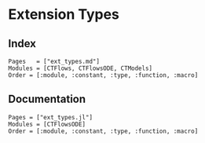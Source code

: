 # Extension Types

## Index

```@index
Pages   = ["ext_types.md"]
Modules = [CTFlows, CTFlowsODE, CTModels]
Order = [:module, :constant, :type, :function, :macro]
```

## Documentation

```@autodocs
Pages = ["ext_types.jl"]
Modules = [CTFlowsODE]
Order = [:module, :constant, :type, :function, :macro]
```